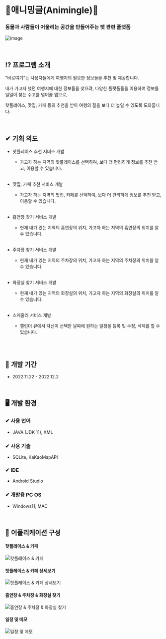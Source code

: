 # 🐾애니밍글(Animingle)🐾
### 동물과 사람들이 어울리는 공간을 만들어주는 펫 관련 플랫폼<br>
![image](https://github.com/Maengmo/Development-of-necessary-information-and-travel-destination-recommendation-app-using-public-data/assets/117720344/5d99e022-0644-445a-8757-a7af28de4658)

<br>

## ⁉ 프로그램 소개
  <p>"바로여기"는 사용자들에게 여행지의 필요한 정보들을 추천 및 제공합니다.</p>
  <p>내가 가고자 했던 여행지에 대한 정보들을 찾으려, 다양한 플랫폼들을 이용하여 정보를 일일이 찾는 수고를 덜어줄 앱으로,</p>
  <p>핫플레이스, 맛집, 카페 등의 추천을 받아 여행의 질을 보다 더 높일 수 있도록 도와줍니다.</p>
  
  <br>
  
## ✔ 기획 의도
- 핫플레이스 추천 서비스 개발
  - 가고자 하는 지역의 핫플레이스를 선택하여, 보다 더 편리하게 정보를 추천 받고, 이용할 수 있습니다.<br><br>

- 맛집, 카페 추천 서비스 개발
  - 가고자 하는 지역의 맛집, 카페를 선택하여, 보다 더 편리하게 정보를 추천 받고, 이용할 수 있습니다.<br><br>

- 흡연장 찾기 서비스 개발
  - 현재 내가 있는 지역의 흡연장의 위치, 가고자 하는 지역의 흡연장의 위치를 알 수 있습니다.<br><br>

- 주차장 찾기 서비스 개발
  - 현재 내가 있는 지역의 주차장의 위치, 가고자 하는 지역의 주차장의 위치를 알 수 있습니다.<br><br>

- 화장실 찾기 서비스 개발
  - 현재 내가 있는 지역의 화장실의 위치, 가고자 하는 지역의 화장실의 위치를 알 수 있습니다.<br><br>

- 스케줄러 서비스 개발
  - 캘린더 뷰에서 자신이 선택한 날짜에 원하는 일정을 등록 및 수정, 삭제를 할 수 있습니다.<br><br>

<br>

## 📆 개발 기간
- 2022.11.22 - 2022.12.2

<br>

## 🖥 개발 환경
### ✔ 사용 언어
- JAVA (JDK 11), XML
### ✔ 사용 기술
- SQLite, KaKaoMapAPI
### ✔ IDE
- Android Studio
### ✔ 개발용 PC OS
- Windows11, MAC

<br>

## 📱 어플리케이션 구성 
#### 핫플레이스 & 카페
![핫플레이스 & 카페](https://github.com/Maengmo/Development-of-necessary-information-and-travel-destination-recommendation-app-using-public-data/assets/117720344/fb72a4bd-b026-4af0-9c29-602b2c3f7b9d)

#### 핫플레이스 & 카페 상세보기
![핫플레이스 & 카페 상세보기](https://github.com/Maengmo/Development-of-necessary-information-and-travel-destination-recommendation-app-using-public-data/assets/117720344/396f15a5-4bff-4139-b907-3b87a141ac80)

#### 흡연장 & 주차장 & 화장실 찾기
![흡연장 & 주차장 & 화장실 찾기](https://github.com/Maengmo/Development-of-necessary-information-and-travel-destination-recommendation-app-using-public-data/assets/117720344/ebeeac23-9d32-4d32-82c4-036c2637273b)

#### 일정 및 메모
![일정 및 메모](https://github.com/Maengmo/Development-of-necessary-information-and-travel-destination-recommendation-app-using-public-data/assets/117720344/d2293161-997a-4901-9f14-adb49465d929)

<br>
